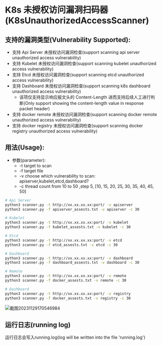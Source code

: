 # K8s 未授权访问漏洞扫码器(K8sUnauthorizedAccessScanner)

## 支持的漏洞类型(Vulnerability Supported): 
+ 支持 Api Server 未授权访问漏洞检查(support scanning api server unauthorized access vulnerability)
+ 支持 Kubelet 未授权访问漏洞检查(support scanning kubelet unauthorized access vulnerability)
+ 支持 Etcd 未授权访问漏洞检查(support scanning etcd unauthorized access vulnerability)
+ 支持 Dashboard 未授权访问漏洞检查(support scanning k8s dashboard unauthorized access vulnerability)
  + 该项仅支持显示响应报文头的 Content-Length 进而支持后续人工进行判断(Only support showing the content-length value in response packet header) 
+ 支持 docker remote 未授权访问漏洞检查(support scanning docker remote unauthorized access vulnerability)
+ 支持 docker registry 未授权访问漏洞检查(support scanning docker registry unauthorized access vulnerability)
 
## 用法(Usage): 
+ 参数(parameter):
  + -t   target to scan
  + -f   target file
  + -v   choose which vulnerability to scan: apiserver,kubelet,etcd,dashboard?
  + -c   thread count from 10 to 50 ,step 5, \[10, 15, 20, 25, 30, 35, 40, 45, 50\]
  
```bash
# Api Server
python3 scanner.py -t http://xx.xx.xx.xx:port/ -v apiserver
python3 scanner.py -f apiserver_assests.txt -v apiserver -c 30

# Kubelet
python3 scanner.py -t http://xx.xx.xx.xx:port/ -v kubelet
python3 scanner.py -f kubelet_assests.txt -v kubelet -c 30

# Etcd
python3 scanner.py -t http://xx.xx.xx.xx:port/ -v etcd
python3 scanner.py -f etcd_assests.txt -v etcd -c 30

# Dashboard
python3 scanner.py -t http://xx.xx.xx.xx:port/ -v dashboard
python3 scanner.py -f dashboard_assests.txt -v dashboard -c 30

# Remote
python3 scanner.py -t http://xx.xx.xx.xx:port/ -v remote
python3 scanner.py -f docker_assests.txt -v remote -c 30

# Dashboard
python3 scanner.py -t http://xx.xx.xx.xx:port/ -v registry
python3 scanner.py -f docker_assests.txt -v registry -c 30
```
![截图20231129170546984](https://github.com/b0bac/k8sUnauthorizedAccessScanner/assets/11972644/f556cad3-a28f-4532-a4e6-1cb43de0e868)



## 运行日志(running log)
运行日志会写入running.log(log will be written into the file 'running.log') 

